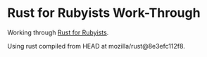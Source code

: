 Rust for Rubyists Work-Through
==============================

Working through [Rust for Rubyists](http://www.rustforrubyists.com/book/book.html).

Using rust compiled from HEAD at mozilla/rust@8e3efc112f8.
